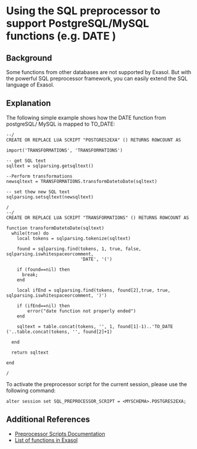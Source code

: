 # Using the SQL preprocessor to support PostgreSQL/MySQL functions (e.g. DATE ) 
## Background

Some functions from other databases are not supported by Exasol. But with the powerful SQL preprocessor framework, you can easily extend the SQL language of Exasol. 

## Explanation

The following simple example shows how the DATE function from postgreSQL/ MySQL is mapped to TO_DATE:


```"code-sql"
--/
CREATE OR REPLACE LUA SCRIPT "POSTGRES2EXA" () RETURNS ROWCOUNT AS

import('TRANSFORMATIONS', 'TRANSFORMATIONS')

-- get SQL text
sqltext = sqlparsing.getsqltext()

--Perform transformations
newsqltext = TRANSFORMATIONS.transformDatetoDate(sqltext)

-- set thew new SQL text
sqlparsing.setsqltext(newsqltext)

/
--/
CREATE OR REPLACE LUA SCRIPT "TRANSFORMATIONS" () RETURNS ROWCOUNT AS

function transformDatetoDate(sqltext)  
  while(true) do
    local tokens = sqlparsing.tokenize(sqltext)
  
    found = sqlparsing.find(tokens, 1, true, false, sqlparsing.iswhitespaceorcomment, 
                            'DATE', '(')
  
    if (found==nil) then
      break;
    end

    local ifEnd = sqlparsing.find(tokens, found[2],true, true, sqlparsing.iswhitespaceorcomment, ')')

    if (ifEnd==nil) then
        error("date function not properly ended")
    end
	
    sqltext = table.concat(tokens, '', 1, found[1]-1)..'TO_DATE ('..table.concat(tokens, '', found[2]+1)

  end

  return sqltext

end

/
```
To activate the preprocessor script for the current session, please use the following command:


```"code-sql"
alter session set SQL_PREPROCESSOR_SCRIPT = <MYSCHEMA>.POSTGRES2EXA;
```
## Additional References

* [Preprocessor Scripts Documentation](https://docs.exasol.com/database_concepts/sql_preprocessor.htm)
* [List of functions in Exasol](https://docs.exasol.com/sql_references/functions/all_functions.htm)
